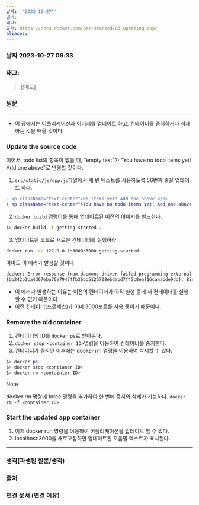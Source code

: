 ```yaml
---
날짜: '"2023-10-27"'
넘버: 
태그: 
출처: https://docs.docker.com/get-started/03_updating_app/
aliases:
---
```

### 날짜  2023-10-27 06:33

### 태그:

>[!메모]
>

### 원문
---
- 이 장에서는 어플리케이션과 이미지를 업데이트 하고, 컨테이너를 중지하거나 삭제하는 것을 배울 것이다.

### Update the source code
이어서, todo list의 항목이 없을 때, "empty text"가 "You have no todo items yet! Add one above"로 변경할 것이다.
1. `src/static/js/app.js`파일에서 새 빈 텍스트를 사용하도록 56번째 줄을 업데이트 하라.
```diff
- <p className="text-center">No items yet! Add one above!</p>
+ <p className="text-center">You have no todo items yet! Add one above!</p>
```
2. `docker build` 명령어를 통해 업데이트된 버전의 이미지를 빌드한다.
```bash
$> docker build -t getting-started .
```
3. 업데이트된 코드로 새로운 컨테이너를 실행하라.
```bash
docker run -dp 127.0.0.1:3000:3000 getting-started
```
아마도 이 에러가 발생할 것이다.
```bash
docker: Error response from daemon: driver failed programming external connectivity on endpoint laughing_burnell 
(bb242b2ca4d67eba76e79474fb36bb5125708ebdabd7f45c8eaf16caaabde9dd): Bind for 127.0.0.1:3000 failed: port is already allocated.
```
- 이 에러가 발생하는 이유는 이전의 컨테이너가 아직 실행 중에 새 컨테이너를 실행할 수 없기 때문이다.
- 이전 컨테이너(프로세스)가 이미 3000포트를 사용 중이기 때문이다.
### Remove the old container
1. 컨테이너의 ID를 `docker ps`로 받아온다.
2. `docker stop <container ID>`명령을 이용하여 컨테이너를 중지한다.
3. 컨테이너가 중지된 이후에는 docker rm 명령을 이용하여 삭제할 수 있다.
```bash
$> docker ps
$> docker stop <contianer ID>
$> docker rm <containter ID>
```

> [!Note]
> docker rm 명령에 force 명령을 추가하여 한 번에 중지와 삭제가 가능하다.
> `docker rm -f <container ID>`

### Start the updated app container
1. 이제 docker run 명령을 이용하여 어플리케이션을 업데이트 할 수 있다.
2. localhost:3000을 새로고침하면 업데이트된 도움말 텍스트가 표시된다.

---
### 생각(파생된 질문/생각)

### 출처

### 연결 문서 (연결 이유)
